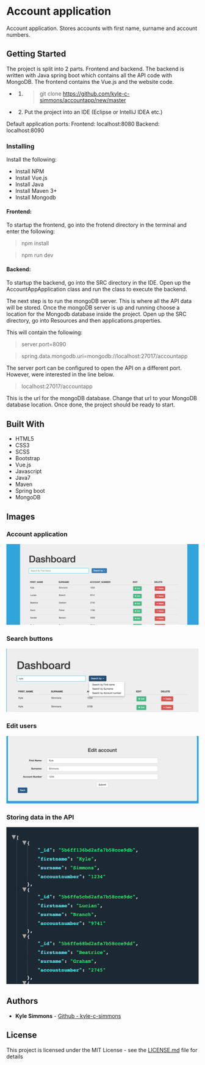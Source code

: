 # Account application

Account application. Stores accounts with first name, surname and account numbers.

## Getting Started

The project is split into 2 parts. Frontend and backend. The backend is written with Java spring boot which contains all the API code 
with MongoDB. The frontend contains the Vue.js and the website code.

* 1) > git clone https://github.com/kyle-c-simmons/accountapp/new/master
* 2) Put the project into an IDE (Eclipse or IntelliJ IDEA etc.)

Default application ports:
Frontend: localhost:8080
Backend: localhost:8090

### Installing

Install the following:
* Install NPM
* Install Vue.js
* Install Java
* Install Maven 3+
* Install Mongodb

#### Frontend:
To startup the frontend, go into the frotend directory in the terminal and enter the following:

>npm install

>npm run dev

#### Backend:
To startup the backend, go into the SRC directory in the IDE. Open up the AccountAppApplication class and run the class to execute the 
backend. 

The next step is to run the mongoDB server. This is where all the API data will be stored. Once the mongoDB server is up and running choose a location for the Mongodb database inside the project. Open up the SRC directory, go into Resources and then applications.properties. 

This will contain the following:

> server.port=8090

> spring.data.mongodb.uri=mongodb://localhost:27017/accountapp

The server port can be configured to open the API on a different port. However, were interested in the line below.

> localhost:27017/accountapp

This is the url for the mongoDB database. Change that url to your MongoDB database location. Once done, the project should be ready to start.

## Built With

* HTML5
* CSS3
* SCSS
* Bootstrap
* Vue.js
* Javascript
* Java7
* Maven
* Spring boot
* MongoDB

## Images

### Account application

![GitHub app image](https://github.com/kyle-c-simmons/accountapp/blob/master/images/app.png)

### Search buttons

![GitHub search image](https://github.com/kyle-c-simmons/accountapp/blob/master/images/search.png)

### Edit users

![GitHub edit image](https://github.com/kyle-c-simmons/accountapp/blob/master/images/edit.png)

### Storing data in the API

![GitHub api image](https://github.com/kyle-c-simmons/accountapp/blob/master/images/api.png)


## Authors

* **Kyle Simmons** - [Github - kyle-c-simmons](https://github.com/kyle-c-simmons)

## License

This project is licensed under the MIT License - see the [LICENSE.md](LICENSE.md) file for details

